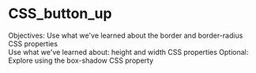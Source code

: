 # CSS_button_up
Objectives: 
Use what we've learned about the border and border-radius CSS properties \
Use what we've learned about: height and width CSS properties 
Optional: Explore using the box-shadow CSS property
